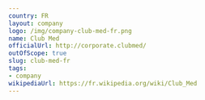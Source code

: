 ```yaml
---
country: FR
layout: company
logo: /img/company-club-med-fr.png
name: Club Med
officialUrl: http://corporate.clubmed/
outOfScope: true
slug: club-med-fr
tags:
- company
wikipediaUrl: https://fr.wikipedia.org/wiki/Club_Med
---
```

